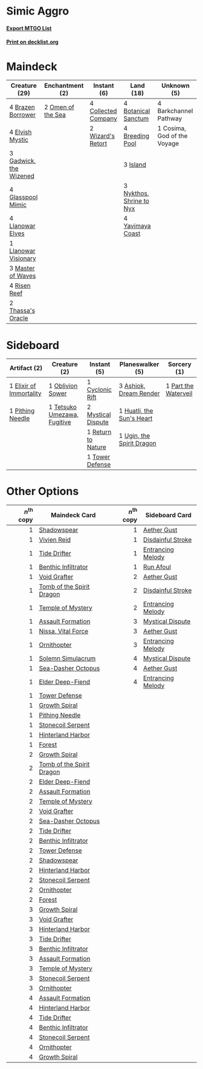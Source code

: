 # Simic Aggro

#### [Export MTGO List](../collection/Simic%20Aggro/Simic%20Aggro.txt)
#### [Print on decklist.org](http://decklist.org/?deckmain=4%09Barkchannel%20Pathway%0A4%09Botanical%20Sanctum%0A4%09Brazen%20Borrower%0A4%09Breeding%20Pool%0A4%09Collected%20Company%0A1%09Cosima,%20God%20of%20the%20Voyage%0A4%09Elvish%20Mystic%0A3%09Gadwick,%20the%20Wizened%0A4%09Glasspool%20Mimic%0A3%09Island%0A4%09Llanowar%20Elves%0A1%09Llanowar%20Visionary%0A3%09Master%20of%20Waves%0A3%09Nykthos,%20Shrine%20to%20Nyx%0A2%09Omen%20of%20the%20Sea%0A4%09Risen%20Reef%0A2%09Thassa's%20Oracle%0A2%09Wizard's%20Retort%0A4%09Yavimaya%20Coast&deckside=3%09Ashiok,%20Dream%20Render%0A1%09Cyclonic%20Rift%0A1%09Elixir%20of%20Immortality%0A1%09Huatli,%20the%20Sun's%20Heart%0A2%09Mystical%20Dispute%0A1%09Oblivion%20Sower%0A1%09Part%20the%20Waterveil%0A1%09Pithing%20Needle%0A1%09Return%20to%20Nature%0A1%09Tetsuko%20Umezawa,%20Fugitive%0A1%09Tower%20Defense%0A1%09Ugin,%20the%20Spirit%20Dragon)
# Maindeck

|                                          Creature (29)                                          |                                      Enchantment (2)                                       |                                         Instant (6)                                          |                                             Land (18)                                             |        Unknown (5)        |
|-------------------------------------------------------------------------------------------------|--------------------------------------------------------------------------------------------|----------------------------------------------------------------------------------------------|---------------------------------------------------------------------------------------------------|---------------------------|
|4 [Brazen Borrower](http://gatherer.wizards.com/Pages/Card/Details.aspx?multiverseid=473001)     |2 [Omen of the Sea](http://gatherer.wizards.com/Pages/Card/Details.aspx?multiverseid=476309)|4 [Collected Company](http://gatherer.wizards.com/Pages/Card/Details.aspx?multiverseid=394519)|4 [Botanical Sanctum](http://gatherer.wizards.com/Pages/Card/Details.aspx?multiverseid=417817)     |4 Barkchannel Pathway      |
|4 [Elvish Mystic](http://gatherer.wizards.com/Pages/Card/Details.aspx?multiverseid=389499)       |                                                                                            |2 [Wizard's Retort](http://gatherer.wizards.com/Pages/Card/Details.aspx?multiverseid=442963)  |4 [Breeding Pool](http://gatherer.wizards.com/Pages/Card/Details.aspx?multiverseid=97088)          |1 Cosima, God of the Voyage|
|3 [Gadwick, the Wizened](http://gatherer.wizards.com/Pages/Card/Details.aspx?multiverseid=473010)|                                                                                            |                                                                                              |3 [Island](http://gatherer.wizards.com/Pages/Card/Details.aspx?multiverseid=439857)                |                           |
|4 [Glasspool Mimic](http://gatherer.wizards.com/Pages/Card/Details.aspx?multiverseid=491688)     |                                                                                            |                                                                                              |3 [Nykthos, Shrine to Nyx](http://gatherer.wizards.com/Pages/Card/Details.aspx?multiverseid=373713)|                           |
|4 [Llanowar Elves](http://gatherer.wizards.com/Pages/Card/Details.aspx?multiverseid=129626)      |                                                                                            |                                                                                              |4 [Yavimaya Coast](http://gatherer.wizards.com/Pages/Card/Details.aspx?multiverseid=129810)        |                           |
|1 [Llanowar Visionary](http://gatherer.wizards.com/Pages/Card/Details.aspx?multiverseid=485516)  |                                                                                            |                                                                                              |                                                                                                   |                           |
|3 [Master of Waves](http://gatherer.wizards.com/Pages/Card/Details.aspx?multiverseid=438441)     |                                                                                            |                                                                                              |                                                                                                   |                           |
|4 [Risen Reef](http://gatherer.wizards.com/Pages/Card/Details.aspx?multiverseid=466971)          |                                                                                            |                                                                                              |                                                                                                   |                           |
|2 [Thassa's Oracle](http://gatherer.wizards.com/Pages/Card/Details.aspx?multiverseid=476324)     |                                                                                            |                                                                                              |                                                                                                   |                           |


# Sideboard

|                                           Artifact (2)                                           |                                             Creature (2)                                             |                                         Instant (5)                                         |                                          Planeswalker (5)                                          |                                          Sorcery (1)                                          |
|--------------------------------------------------------------------------------------------------|------------------------------------------------------------------------------------------------------|---------------------------------------------------------------------------------------------|----------------------------------------------------------------------------------------------------|-----------------------------------------------------------------------------------------------|
|1 [Elixir of Immortality](http://gatherer.wizards.com/Pages/Card/Details.aspx?multiverseid=222711)|1 [Oblivion Sower](http://gatherer.wizards.com/Pages/Card/Details.aspx?multiverseid=401972)           |1 [Cyclonic Rift](http://gatherer.wizards.com/Pages/Card/Details.aspx?multiverseid=389477)   |3 [Ashiok, Dream Render](http://gatherer.wizards.com/Pages/Card/Details.aspx?multiverseid=461155)   |1 [Part the Waterveil](http://gatherer.wizards.com/Pages/Card/Details.aspx?multiverseid=401982)|
|1 [Pithing Needle](http://gatherer.wizards.com/Pages/Card/Details.aspx?multiverseid=129526)       |1 [Tetsuko Umezawa, Fugitive](http://gatherer.wizards.com/Pages/Card/Details.aspx?multiverseid=442957)|2 [Mystical Dispute](http://gatherer.wizards.com/Pages/Card/Details.aspx?multiverseid=473020)|1 [Huatli, the Sun's Heart](http://gatherer.wizards.com/Pages/Card/Details.aspx?multiverseid=461157)|                                                                                               |
|                                                                                                  |                                                                                                      |1 [Return to Nature](http://gatherer.wizards.com/Pages/Card/Details.aspx?multiverseid=461102)|1 [Ugin, the Spirit Dragon](http://gatherer.wizards.com/Pages/Card/Details.aspx?multiverseid=391948)|                                                                                               |
|                                                                                                  |                                                                                                      |1 [Tower Defense](http://gatherer.wizards.com/Pages/Card/Details.aspx?multiverseid=366404)   |                                                                                                    |                                                                                               |


# Other Options

|*n*<sup>th</sup> copy|                                           Maindeck Card                                            |*n*<sup>th</sup> copy|                                       Sideboard Card                                       |
|--------------------:|----------------------------------------------------------------------------------------------------|--------------------:|--------------------------------------------------------------------------------------------|
|                    1|[Shadowspear](http://gatherer.wizards.com/Pages/Card/Details.aspx?multiverseid=476487)              |                    1|[Aether Gust](http://gatherer.wizards.com/Pages/Card/Details.aspx?multiverseid=466796)      |
|                    1|[Vivien Reid](http://gatherer.wizards.com/Pages/Card/Details.aspx?multiverseid=447344)              |                    1|[Disdainful Stroke](http://gatherer.wizards.com/Pages/Card/Details.aspx?multiverseid=420705)|
|                    1|[Tide Drifter](http://gatherer.wizards.com/Pages/Card/Details.aspx?multiverseid=402071)             |                    1|[Entrancing Melody](http://gatherer.wizards.com/Pages/Card/Details.aspx?multiverseid=435207)|
|                    1|[Benthic Infiltrator](http://gatherer.wizards.com/Pages/Card/Details.aspx?multiverseid=401818)      |                    1|[Run Afoul](http://gatherer.wizards.com/Pages/Card/Details.aspx?multiverseid=485524)        |
|                    1|[Void Grafter](http://gatherer.wizards.com/Pages/Card/Details.aspx?multiverseid=407660)             |                    2|[Aether Gust](http://gatherer.wizards.com/Pages/Card/Details.aspx?multiverseid=466796)      |
|                    1|[Tomb of the Spirit Dragon](http://gatherer.wizards.com/Pages/Card/Details.aspx?multiverseid=386700)|                    2|[Disdainful Stroke](http://gatherer.wizards.com/Pages/Card/Details.aspx?multiverseid=420705)|
|                    1|[Temple of Mystery](http://gatherer.wizards.com/Pages/Card/Details.aspx?multiverseid=373571)        |                    2|[Entrancing Melody](http://gatherer.wizards.com/Pages/Card/Details.aspx?multiverseid=435207)|
|                    1|[Assault Formation](http://gatherer.wizards.com/Pages/Card/Details.aspx?multiverseid=394497)        |                    3|[Mystical Dispute](http://gatherer.wizards.com/Pages/Card/Details.aspx?multiverseid=473020) |
|                    1|[Nissa, Vital Force](http://gatherer.wizards.com/Pages/Card/Details.aspx?multiverseid=417736)       |                    3|[Aether Gust](http://gatherer.wizards.com/Pages/Card/Details.aspx?multiverseid=466796)      |
|                    1|[Ornithopter](http://gatherer.wizards.com/Pages/Card/Details.aspx?multiverseid=129665)              |                    3|[Entrancing Melody](http://gatherer.wizards.com/Pages/Card/Details.aspx?multiverseid=435207)|
|                    1|[Solemn Simulacrum](http://gatherer.wizards.com/Pages/Card/Details.aspx?multiverseid=389682)        |                    4|[Mystical Dispute](http://gatherer.wizards.com/Pages/Card/Details.aspx?multiverseid=473020) |
|                    1|[Sea-Dasher Octopus](http://gatherer.wizards.com/Pages/Card/Details.aspx?multiverseid=479586)       |                    4|[Aether Gust](http://gatherer.wizards.com/Pages/Card/Details.aspx?multiverseid=466796)      |
|                    1|[Elder Deep-Fiend](http://gatherer.wizards.com/Pages/Card/Details.aspx?multiverseid=414294)         |                    4|[Entrancing Melody](http://gatherer.wizards.com/Pages/Card/Details.aspx?multiverseid=435207)|
|                    1|[Tower Defense](http://gatherer.wizards.com/Pages/Card/Details.aspx?multiverseid=366404)            |                     |                                                                                            |
|                    1|[Growth Spiral](http://gatherer.wizards.com/Pages/Card/Details.aspx?multiverseid=457322)            |                     |                                                                                            |
|                    1|[Pithing Needle](http://gatherer.wizards.com/Pages/Card/Details.aspx?multiverseid=129526)           |                     |                                                                                            |
|                    1|[Stonecoil Serpent](http://gatherer.wizards.com/Pages/Card/Details.aspx?multiverseid=473197)        |                     |                                                                                            |
|                    1|[Hinterland Harbor](http://gatherer.wizards.com/Pages/Card/Details.aspx?multiverseid=443128)        |                     |                                                                                            |
|                    1|[Forest](http://gatherer.wizards.com/Pages/Card/Details.aspx?multiverseid=439860)                   |                     |                                                                                            |
|                    2|[Growth Spiral](http://gatherer.wizards.com/Pages/Card/Details.aspx?multiverseid=457322)            |                     |                                                                                            |
|                    2|[Tomb of the Spirit Dragon](http://gatherer.wizards.com/Pages/Card/Details.aspx?multiverseid=386700)|                     |                                                                                            |
|                    2|[Elder Deep-Fiend](http://gatherer.wizards.com/Pages/Card/Details.aspx?multiverseid=414294)         |                     |                                                                                            |
|                    2|[Assault Formation](http://gatherer.wizards.com/Pages/Card/Details.aspx?multiverseid=394497)        |                     |                                                                                            |
|                    2|[Temple of Mystery](http://gatherer.wizards.com/Pages/Card/Details.aspx?multiverseid=373571)        |                     |                                                                                            |
|                    2|[Void Grafter](http://gatherer.wizards.com/Pages/Card/Details.aspx?multiverseid=407660)             |                     |                                                                                            |
|                    2|[Sea-Dasher Octopus](http://gatherer.wizards.com/Pages/Card/Details.aspx?multiverseid=479586)       |                     |                                                                                            |
|                    2|[Tide Drifter](http://gatherer.wizards.com/Pages/Card/Details.aspx?multiverseid=402071)             |                     |                                                                                            |
|                    2|[Benthic Infiltrator](http://gatherer.wizards.com/Pages/Card/Details.aspx?multiverseid=401818)      |                     |                                                                                            |
|                    2|[Tower Defense](http://gatherer.wizards.com/Pages/Card/Details.aspx?multiverseid=366404)            |                     |                                                                                            |
|                    2|[Shadowspear](http://gatherer.wizards.com/Pages/Card/Details.aspx?multiverseid=476487)              |                     |                                                                                            |
|                    2|[Hinterland Harbor](http://gatherer.wizards.com/Pages/Card/Details.aspx?multiverseid=443128)        |                     |                                                                                            |
|                    2|[Stonecoil Serpent](http://gatherer.wizards.com/Pages/Card/Details.aspx?multiverseid=473197)        |                     |                                                                                            |
|                    2|[Ornithopter](http://gatherer.wizards.com/Pages/Card/Details.aspx?multiverseid=129665)              |                     |                                                                                            |
|                    2|[Forest](http://gatherer.wizards.com/Pages/Card/Details.aspx?multiverseid=439860)                   |                     |                                                                                            |
|                    3|[Growth Spiral](http://gatherer.wizards.com/Pages/Card/Details.aspx?multiverseid=457322)            |                     |                                                                                            |
|                    3|[Void Grafter](http://gatherer.wizards.com/Pages/Card/Details.aspx?multiverseid=407660)             |                     |                                                                                            |
|                    3|[Hinterland Harbor](http://gatherer.wizards.com/Pages/Card/Details.aspx?multiverseid=443128)        |                     |                                                                                            |
|                    3|[Tide Drifter](http://gatherer.wizards.com/Pages/Card/Details.aspx?multiverseid=402071)             |                     |                                                                                            |
|                    3|[Benthic Infiltrator](http://gatherer.wizards.com/Pages/Card/Details.aspx?multiverseid=401818)      |                     |                                                                                            |
|                    3|[Assault Formation](http://gatherer.wizards.com/Pages/Card/Details.aspx?multiverseid=394497)        |                     |                                                                                            |
|                    3|[Temple of Mystery](http://gatherer.wizards.com/Pages/Card/Details.aspx?multiverseid=373571)        |                     |                                                                                            |
|                    3|[Stonecoil Serpent](http://gatherer.wizards.com/Pages/Card/Details.aspx?multiverseid=473197)        |                     |                                                                                            |
|                    3|[Ornithopter](http://gatherer.wizards.com/Pages/Card/Details.aspx?multiverseid=129665)              |                     |                                                                                            |
|                    4|[Assault Formation](http://gatherer.wizards.com/Pages/Card/Details.aspx?multiverseid=394497)        |                     |                                                                                            |
|                    4|[Hinterland Harbor](http://gatherer.wizards.com/Pages/Card/Details.aspx?multiverseid=443128)        |                     |                                                                                            |
|                    4|[Tide Drifter](http://gatherer.wizards.com/Pages/Card/Details.aspx?multiverseid=402071)             |                     |                                                                                            |
|                    4|[Benthic Infiltrator](http://gatherer.wizards.com/Pages/Card/Details.aspx?multiverseid=401818)      |                     |                                                                                            |
|                    4|[Stonecoil Serpent](http://gatherer.wizards.com/Pages/Card/Details.aspx?multiverseid=473197)        |                     |                                                                                            |
|                    4|[Ornithopter](http://gatherer.wizards.com/Pages/Card/Details.aspx?multiverseid=129665)              |                     |                                                                                            |
|                    4|[Growth Spiral](http://gatherer.wizards.com/Pages/Card/Details.aspx?multiverseid=457322)            |                     |                                                                                            |

